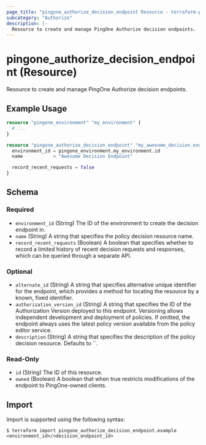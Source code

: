 ```yaml
---
page_title: "pingone_authorize_decision_endpoint Resource - terraform-provider-pingone"
subcategory: "Authorize"
description: |-
  Resource to create and manage PingOne Authorize decision endpoints.
---
```


# pingone_authorize_decision_endpoint (Resource)

Resource to create and manage PingOne Authorize decision endpoints.

## Example Usage

```terraform
resource "pingone_environment" "my_environment" {
  # ...
}

resource "pingone_authorize_decision_endpoint" "my_awesome_decision_endpoint" {
  environment_id = pingone_environment.my_environment.id
  name           = "Awesome Decision Endpoint"

  record_recent_requests = false
}
```

<!-- schema generated by tfplugindocs -->
## Schema

### Required

- `environment_id` (String) The ID of the environment to create the decision endpoint in.
- `name` (String) A string that specifies the policy decision resource name.
- `record_recent_requests` (Boolean) A boolean that specifies whether to record a limited history of recent decision requests and responses, which can be queried through a separate API.

### Optional

- `alternate_id` (String) A string that specifies alternative unique identifier for the endpoint, which provides a method for locating the resource by a known, fixed identifier.
- `authorization_version_id` (String) A string that specifies the ID of the Authorization Version deployed to this endpoint. Versioning allows independent development and deployment of policies. If omitted, the endpoint always uses the latest policy version available from the policy editor service.
- `description` (String) A string that specifies the description of the policy decision resource. Defaults to ``.

### Read-Only

- `id` (String) The ID of this resource.
- `owned` (Boolean) A boolean that when true restricts modifications of the endpoint to PingOne-owned clients.

## Import

Import is supported using the following syntax:

```shell
$ terraform import pingone_authorize_decision_endpoint.example <environment_id>/<decision_endpoint_id>
```
